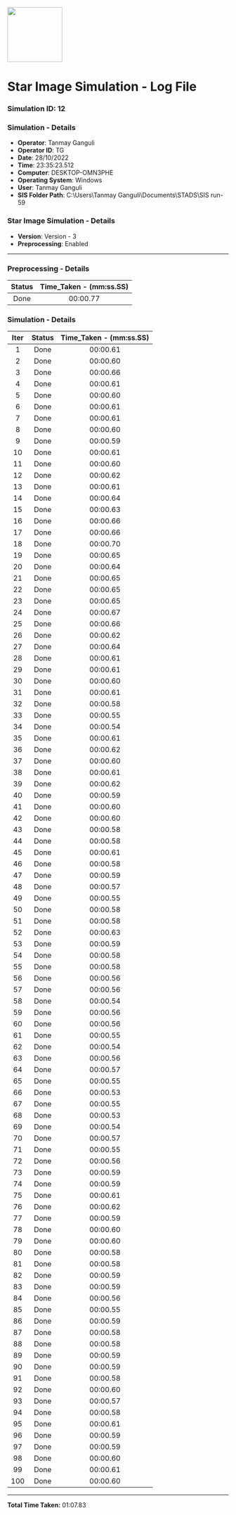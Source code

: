 [<img src="https://www.aero.iitb.ac.in/satlab/images/IITBSSP2019.png" width="125"/>](image.png)

# Star Image Simulation - Log File

### Simulation ID: 12

### Simulation - Details
* **Operator**: Tanmay Ganguli
* **Operator ID**: TG
* **Date**: 28/10/2022
* **Time**: 23:35:23.512
* **Computer**: DESKTOP-OMN3PHE
* **Operating System**: Windows
* **User**: Tanmay Ganguli
* **SIS Folder Path**: C:\Users\Tanmay Ganguli\Documents\STADS\SIS run-59

### Star Image Simulation - Details
* **Version**: Version - 3
* **Preprocessing**: Enabled

---

### Preprocessing - Details

|Status|Time_Taken - (mm:ss.SS)
|:---:|:---:|
|Done|00:00.77|

### Simulation - Details

|Iter|Status|Time_Taken - (mm:ss.SS)|
|:---:|:---:|:---:|
|1|Done|00:00.61|
|2|Done|00:00.60|
|3|Done|00:00.66|
|4|Done|00:00.61|
|5|Done|00:00.60|
|6|Done|00:00.61|
|7|Done|00:00.61|
|8|Done|00:00.60|
|9|Done|00:00.59|
|10|Done|00:00.61|
|11|Done|00:00.60|
|12|Done|00:00.62|
|13|Done|00:00.61|
|14|Done|00:00.64|
|15|Done|00:00.63|
|16|Done|00:00.66|
|17|Done|00:00.66|
|18|Done|00:00.70|
|19|Done|00:00.65|
|20|Done|00:00.64|
|21|Done|00:00.65|
|22|Done|00:00.65|
|23|Done|00:00.65|
|24|Done|00:00.67|
|25|Done|00:00.66|
|26|Done|00:00.62|
|27|Done|00:00.64|
|28|Done|00:00.61|
|29|Done|00:00.61|
|30|Done|00:00.60|
|31|Done|00:00.61|
|32|Done|00:00.58|
|33|Done|00:00.55|
|34|Done|00:00.54|
|35|Done|00:00.61|
|36|Done|00:00.62|
|37|Done|00:00.60|
|38|Done|00:00.61|
|39|Done|00:00.62|
|40|Done|00:00.59|
|41|Done|00:00.60|
|42|Done|00:00.60|
|43|Done|00:00.58|
|44|Done|00:00.58|
|45|Done|00:00.61|
|46|Done|00:00.58|
|47|Done|00:00.59|
|48|Done|00:00.57|
|49|Done|00:00.55|
|50|Done|00:00.58|
|51|Done|00:00.58|
|52|Done|00:00.63|
|53|Done|00:00.59|
|54|Done|00:00.58|
|55|Done|00:00.58|
|56|Done|00:00.56|
|57|Done|00:00.56|
|58|Done|00:00.54|
|59|Done|00:00.56|
|60|Done|00:00.56|
|61|Done|00:00.55|
|62|Done|00:00.54|
|63|Done|00:00.56|
|64|Done|00:00.57|
|65|Done|00:00.55|
|66|Done|00:00.53|
|67|Done|00:00.55|
|68|Done|00:00.53|
|69|Done|00:00.54|
|70|Done|00:00.57|
|71|Done|00:00.55|
|72|Done|00:00.56|
|73|Done|00:00.59|
|74|Done|00:00.59|
|75|Done|00:00.61|
|76|Done|00:00.62|
|77|Done|00:00.59|
|78|Done|00:00.60|
|79|Done|00:00.60|
|80|Done|00:00.58|
|81|Done|00:00.58|
|82|Done|00:00.59|
|83|Done|00:00.59|
|84|Done|00:00.56|
|85|Done|00:00.55|
|86|Done|00:00.59|
|87|Done|00:00.58|
|88|Done|00:00.58|
|89|Done|00:00.59|
|90|Done|00:00.59|
|91|Done|00:00.58|
|92|Done|00:00.60|
|93|Done|00:00.57|
|94|Done|00:00.58|
|95|Done|00:00.61|
|96|Done|00:00.59|
|97|Done|00:00.59|
|98|Done|00:00.60|
|99|Done|00:00.61|
|100|Done|00:00.60|

---

**Total Time Taken:** 01:07.83
